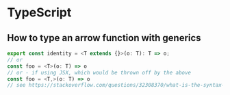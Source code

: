 # TypeScript

## How to type an arrow function with generics

```ts
export const identity = <T extends {}>(o: T): T => o;
// or 
const foo = <T>(o: T) => o
// or - if using JSX, which would be thrown off by the above
const foo = <T,>(o: T) => o
// see https://stackoverflow.com/questions/32308370/what-is-the-syntax-for-typescript-arrow-functions-with-generics#comment99104831_45576880
```
